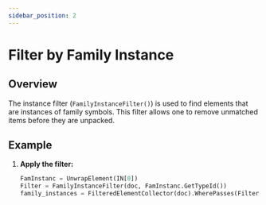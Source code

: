 ```yaml
---
sidebar_position: 2
---
```


# Filter by Family Instance

## Overview
The instance filter (`FamilyInstanceFilter()`) is used to find elements that are instances of family symbols. This filter allows one to remove unmatched items before they are unpacked.

## Example
1. **Apply the filter:**
    ```python
    FamInstanc = UnwrapElement(IN[0])
    Filter = FamilyInstanceFilter(doc, FamInstanc.GetTypeId())
    family_instances = FilteredElementCollector(doc).WherePasses(Filter).ToElements()
    ```
